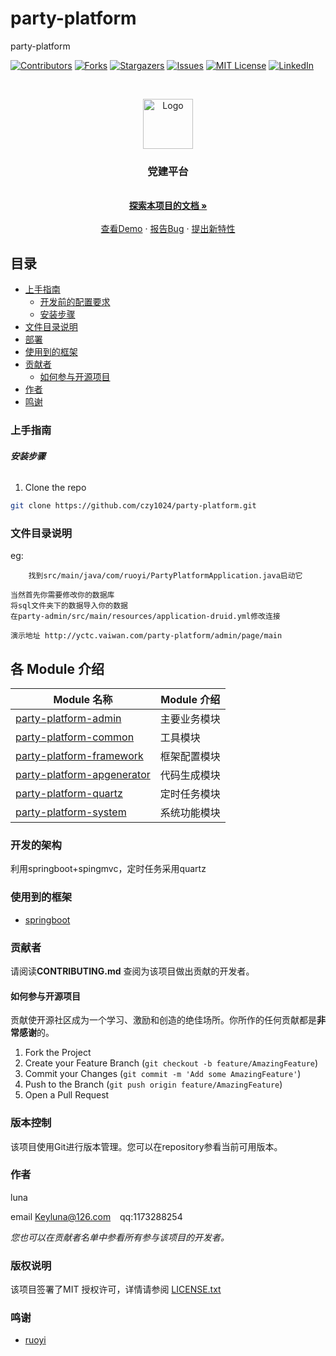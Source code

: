 

# party-platform

party-platform

<!-- PROJECT SHIELDS -->

[![Contributors][contributors-shield]][contributors-url]
[![Forks][forks-shield]][forks-url]
[![Stargazers][stars-shield]][stars-url]
[![Issues][issues-shield]][issues-url]
[![MIT License][license-shield]][license-url]
[![LinkedIn][linkedin-shield]][linkedin-url]

<!-- PROJECT LOGO -->
<br />

<p align="center">
  <a href="https://github.com/czy1024/party-platform/">
    <img src="https://tva1.sinaimg.cn/large/0081Kckwgy1glt8cw6atpj30fa0faaa1.jpg" alt="Logo" width="80" height="80">
  </a>

  <h3 align="center">党建平台</h3>
  <p align="center">
    <br />
    <a href="https://czy1024.github.io/party-platform"><strong>探索本项目的文档 »</strong></a>
    <br />
    <br />
    <a href="http://yctc.vaiwan.com/party-platform/admin/page/main">查看Demo</a>
    ·
    <a href="">报告Bug</a>
    ·
    <a href="https://github.com/czy1024/party-platform/issues">提出新特性</a>
  </p>

</p>



## 目录

- [上手指南](#上手指南)
  - [开发前的配置要求](#开发前的配置要求)
  - [安装步骤](#安装步骤)
- [文件目录说明](#文件目录说明)
- [部署](#部署)
- [使用到的框架](#使用到的框架)
- [贡献者](#贡献者)
  - [如何参与开源项目](#如何参与开源项目)
- [作者](#作者)
- [鸣谢](#鸣谢)

### 上手指南


###### **安装步骤**

1. Clone the repo

```sh
git clone https://github.com/czy1024/party-platform.git
```

### 文件目录说明
eg:

```
    找到src/main/java/com/ruoyi/PartyPlatformApplication.java启动它        
```
    当然首先你需要修改你的数据库
    将sql文件夹下的数据导入你的数据
    在party-admin/src/main/resources/application-druid.yml修改连接
    
    演示地址 http://yctc.vaiwan.com/party-platform/admin/page/main
## 各 Module 介绍

| Module 名称                              | Module 介绍  |
| ---------------------------------------- | ------------ |
| [party-platform-admin](./party-platform-admin)             | 主要业务模块 |
| [party-platform-common](./party-platform-common)           | 工具模块     |
| [party-platform-framework](./party-platform-framework)     | 框架配置模块 |
| [party-platform-apgenerator](./party-platform-apgenerator) | 代码生成模块 |
| [party-platform-quartz](./party-platform-quartz)           | 定时任务模块 |
| [party-platform-system](./party-platform-system)           | 系统功能模块 |



### 开发的架构 

利用springboot+spingmvc，定时任务采用quartz


### 使用到的框架

- [springboot](https://spring.io/)

### 贡献者

请阅读**CONTRIBUTING.md** 查阅为该项目做出贡献的开发者。

#### 如何参与开源项目

贡献使开源社区成为一个学习、激励和创造的绝佳场所。你所作的任何贡献都是**非常感谢**的。


1. Fork the Project
2. Create your Feature Branch (`git checkout -b feature/AmazingFeature`)
3. Commit your Changes (`git commit -m 'Add some AmazingFeature'`)
4. Push to the Branch (`git push origin feature/AmazingFeature`)
5. Open a Pull Request



### 版本控制

该项目使用Git进行版本管理。您可以在repository参看当前可用版本。

### 作者

luna

email Keyluna@126.com  &ensp; qq:1173288254

 *您也可以在贡献者名单中参看所有参与该项目的开发者。*

### 版权说明

该项目签署了MIT 授权许可，详情请参阅 [LICENSE.txt](https://github.com/czy1024/party-platform/blob/master/LICENSE)

### 鸣谢[]()


- [ruoyi](https://www.ruoyi.vip/)



<!-- links -->
[your-project-path]:czy1024/party-platform
[contributors-shield]: https://img.shields.io/github/contributors/czy1024/party-platform.svg?style=flat-square
[contributors-url]: https://github.com/czy1024/party-platform/graphs/contributors
[forks-shield]: https://img.shields.io/github/forks/czy1024/party-platform.svg?style=flat-square
[forks-url]: https://github.com/czy1024/party-platform/network/members
[stars-shield]: https://img.shields.io/github/stars/czy1024/party-platform.svg?style=flat-square
[stars-url]: https://github.com/czy1024/party-platform/stargazers
[issues-shield]: https://img.shields.io/github/issues/czy1024/party-platform.svg?style=flat-square
[issues-url]: https://img.shields.io/github/issues/czy1024/party-platform.svg
[license-shield]: https://img.shields.io/github/license/czy1024/party-platform.svg?style=flat-square
[license-url]: https://github.com/czy1024/party-platform/blob/master/LICENSE.txt
[linkedin-shield]: https://img.shields.io/badge/-LinkedIn-black.svg?style=flat-square&logo=linkedin&colorB=555
[linkedin-url]: https://linkedin.com/in/party-platform




